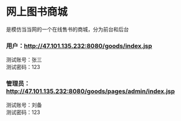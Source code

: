 # 网上图书商城
  是模仿当当网的一个在线售书的商城，分为前台和后台
### 用户：http://47.101.135.232:8080/goods/index.jsp
  测试账号：张三  
  测试密码：123 
### 管理员：http://47.101.135.232:8080/goods/pages/admin/index.jsp
   测试账号：刘备  
   测试密码：123  
  
